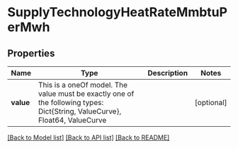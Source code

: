 # SupplyTechnologyHeatRateMmbtuPerMwh



## Properties
Name | Type | Description | Notes
------------ | ------------- | ------------- | -------------
**value** | This is a oneOf model. The value must be exactly one of the following types: Dict{String, ValueCurve}, Float64, ValueCurve |  | [optional] 




[[Back to Model list]](../README.md#models) [[Back to API list]](../README.md#api-endpoints) [[Back to README]](../README.md)


